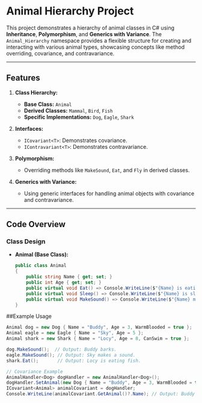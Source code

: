 # Animal Hierarchy Project

This project demonstrates a hierarchy of animal classes in C# using **Inheritance**, **Polymorphism**, and **Generics with Variance**. The `Animal_Hierarchy` namespace provides a flexible structure for creating and interacting with various animal types, showcasing concepts like method overriding, covariance, and contravariance.

---

## Features

1. **Class Hierarchy:**
   - **Base Class:** `Animal`  
   - **Derived Classes:** `Mammal`, `Bird`, `Fish`
   - **Specific Implementations:** `Dog`, `Eagle`, `Shark`

2. **Interfaces:**
   - `ICovariant<T>`: Demonstrates covariance.
   - `IContravariant<T>`: Demonstrates contravariance.

3. **Polymorphism:**
   - Overriding methods like `MakeSound`, `Eat`, and `Fly` in derived classes.

4. **Generics with Variance:**
   - Using generic interfaces for handling animal objects with covariance and contravariance.

---

## Code Overview

### Class Design

- **Animal (Base Class):**
  ```csharp
  public class Animal
  {
      public string Name { get; set; }
      public int Age { get; set; }
      public virtual void Eat() => Console.WriteLine($"{Name} is eating.");
      public virtual void Sleep() => Console.WriteLine($"{Name} is sleeping.");
      public virtual void MakeSound() => Console.WriteLine($"{Name} makes a sound.");
  }

##Example Usage
 ```csharp
Animal dog = new Dog { Name = "Buddy", Age = 3, WarmBlooded = true };
Animal eagle = new Eagle { Name = "Sky", Age = 5 };
Animal shark = new Shark { Name = "Locy", Age = 8, CanSwim = true };

dog.MakeSound();  // Output: Buddy barks.
eagle.MakeSound(); // Output: Sky makes a sound.
shark.Eat();       // Output: Locy is eating fish.

// Covariance Example
AnimalHandler<Dog> dogHandler = new AnimalHandler<Dog>();
dogHandler.SetAnimal(new Dog { Name = "Buddy", Age = 3, WarmBlooded = true });
ICovariant<Animal> animalCovariant = dogHandler;
Console.WriteLine(animalCovariant.GetAnimal()?.Name); // Output: Buddy
